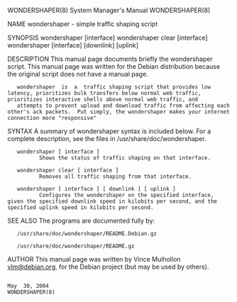WONDERSHAPER(8)                                                                     System Manager's Manual                                                                     WONDERSHAPER(8)

NAME
       wondershaper - simple traffic shaping script

SYNOPSIS
       wondershaper [interface]
       wondershaper clear [interface]
       wondershaper [interface] [downlink] [uplink]

DESCRIPTION
       This manual page documents briefly the wondershaper script.  This manual page was written for the Debian distribution because the original script does not have a manual page.

       wondershaper  is  a  traffic shaping script that provides low latency, prioritizes bulk transfers below normal web traffic, prioritizes interactive shells above normal web traffic, and
       attempts to prevent upload and download traffic from affecting each other's ack packets.  Put simply, the wondershaper makes your internet connection more "responsive"

SYNTAX
       A summary of wondershaper syntax is included below.  For a complete description, see the files in /usr/share/doc/wondershaper.

       wondershaper [ interface ]
              Shows the status of traffic shaping on that interface.

       wondershaper clear [ interface ]
              Removes all traffic shaping from that interface.

       wondershaper [ interface ] [ downlink ] [ uplink ]
              Configures the wondershaper on the specified interface, given the specified downlink speed in kilobits per second, and the specified uplink speed in kilobits per second.

SEE ALSO
       The programs are documented fully by:

       /usr/share/doc/wondershaper/README.Debian.gz

       /usr/share/doc/wondershaper/README.gz

AUTHOR
       This manual page was written by Vince Mulhollon <vlm@debian.org>, for the Debian project (but may be used by others).

                                                                                         May  30, 2004                                                                          WONDERSHAPER(8)
